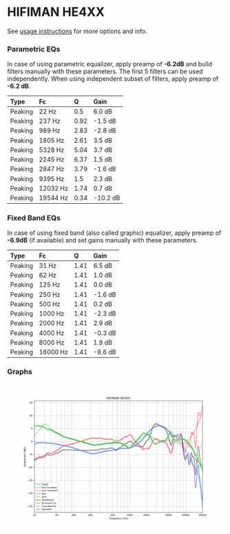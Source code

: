 # HIFIMAN HE4XX
See [usage instructions](https://github.com/jaakkopasanen/AutoEq#usage) for more options and info.

### Parametric EQs
In case of using parametric equalizer, apply preamp of **-6.2dB** and build filters manually
with these parameters. The first 5 filters can be used independently.
When using independent subset of filters, apply preamp of **-6.2 dB**.

| Type    | Fc       |    Q | Gain     |
|:--------|:---------|:-----|:---------|
| Peaking | 22 Hz    | 0.5  | 6.0 dB   |
| Peaking | 237 Hz   | 0.92 | -1.5 dB  |
| Peaking | 989 Hz   | 2.83 | -2.8 dB  |
| Peaking | 1805 Hz  | 2.61 | 3.5 dB   |
| Peaking | 5328 Hz  | 5.04 | 3.7 dB   |
| Peaking | 2245 Hz  | 6.37 | 1.5 dB   |
| Peaking | 2847 Hz  | 3.79 | -1.6 dB  |
| Peaking | 9395 Hz  | 1.5  | 2.3 dB   |
| Peaking | 12032 Hz | 1.74 | 0.7 dB   |
| Peaking | 19544 Hz | 0.34 | -10.2 dB |

### Fixed Band EQs
In case of using fixed band (also called graphic) equalizer, apply preamp of **-6.9dB**
(if available) and set gains manually with these parameters.

| Type    | Fc       |    Q | Gain    |
|:--------|:---------|:-----|:--------|
| Peaking | 31 Hz    | 1.41 | 6.5 dB  |
| Peaking | 62 Hz    | 1.41 | 1.0 dB  |
| Peaking | 125 Hz   | 1.41 | 0.0 dB  |
| Peaking | 250 Hz   | 1.41 | -1.6 dB |
| Peaking | 500 Hz   | 1.41 | 0.2 dB  |
| Peaking | 1000 Hz  | 1.41 | -2.3 dB |
| Peaking | 2000 Hz  | 1.41 | 2.9 dB  |
| Peaking | 4000 Hz  | 1.41 | -0.3 dB |
| Peaking | 8000 Hz  | 1.41 | 1.9 dB  |
| Peaking | 16000 Hz | 1.41 | -8.6 dB |

### Graphs
![](./HIFIMAN%20HE4XX.png)